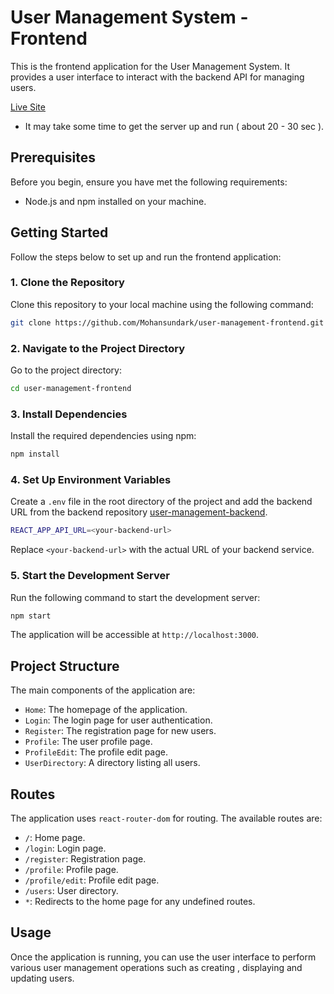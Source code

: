 # User Management System - Frontend

This is the frontend application for the User Management System. It provides a user interface to interact with the backend API for managing users.

[Live Site](https://project1-f2dce.web.app) 
- It may take some time to get the server up and run ( about 20 - 30 sec ).

## Prerequisites

Before you begin, ensure you have met the following requirements:
- Node.js and npm installed on your machine.

## Getting Started

Follow the steps below to set up and run the frontend application:

### 1. Clone the Repository

Clone this repository to your local machine using the following command:

```bash
git clone https://github.com/Mohansundark/user-management-frontend.git
```

### 2. Navigate to the Project Directory

Go to the project directory:

```bash
cd user-management-frontend
```

### 3. Install Dependencies

Install the required dependencies using npm:

```bash
npm install
```

### 4. Set Up Environment Variables

Create a `.env` file in the root directory of the project and add the backend URL from the backend repository [user-management-backend](https://github.com/Mohansundark/user-management-backend).

```bash
REACT_APP_API_URL=<your-backend-url>
```

Replace `<your-backend-url>` with the actual URL of your backend service.

### 5. Start the Development Server

Run the following command to start the development server:

```bash
npm start
```

The application will be accessible at `http://localhost:3000`.

## Project Structure

The main components of the application are:

- `Home`: The homepage of the application.
- `Login`: The login page for user authentication.
- `Register`: The registration page for new users.
- `Profile`: The user profile page.
- `ProfileEdit`: The profile edit page.
- `UserDirectory`: A directory listing all users.

## Routes

The application uses `react-router-dom` for routing. The available routes are:

- `/`: Home page.
- `/login`: Login page.
- `/register`: Registration page.
- `/profile`: Profile page.
- `/profile/edit`: Profile edit page.
- `/users`: User directory.
- `*`: Redirects to the home page for any undefined routes.

## Usage

Once the application is running, you can use the user interface to perform various user management operations such as creating , displaying and updating users.
